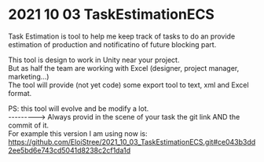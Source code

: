 # 2021 10 03 TaskEstimationECS

Task  Estimation is tool to help me keep track of tasks to do an provide estimation of production and notificatino of future blocking part.  

This tool is design to work in Unity near your project.  
But as half the team are working with Excel (designer, project manager, marketing...)  
The tool will provide (not yet code) some export tool to text, xml and Excel format.  

PS: this tool will evolve and be modify a lot.   
---------> Always provid in the scene of your task the git link AND the commit of it.  
For example this version I am using now is:   
https://github.com/EloiStree/2021_10_03_TaskEstimationECS.git#ce043b3dd2ee5bd6e743cd5041d8238c2cf1da1d

